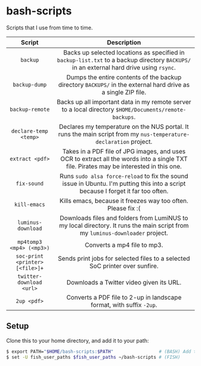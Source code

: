 # bash-scripts

Scripts that I use from time to time.

| Script                          | Description                                                                                                                             |
|:-------------------------------:|:---------------------------------------------------------------------------------------------------------------------------------------:|
| `backup`                        | Backs up selected locations as specified in `backup-list.txt` to a backup directory `BACKUPS/` in an external hard drive using `rsync`. |
| `backup-dump`                   | Dumps the entire contents of the backup directory `BACKUPS/` in the external hard drive as a single ZIP file. |
| `backup-remote`                 | Backs up all important data in my remote server to a local directory `$HOME/Documents/remote-backups`. |
| `declare-temp <temp>`           | Declares my temperature on the NUS portal. It runs the main script from my `nus-temperature-declaration` project. |
| `extract <pdf>`                 | Takes in a PDF file of JPG images, and uses OCR to extract all the words into a single TXT file. Pirates may be interested in this one. |
| `fix-sound`                     | Runs `sudo alsa force-reload` to fix the sound issue in Ubuntu. I'm putting this into a script because I forget it far too often. |
| `kill-emacs`                    | Kills emacs, because it freezes way too often. Please fix :( |
| `luminus-download`              | Downloads files and folders from LumiNUS to my local directory. It runs the main script from my `luminus-downloader` project. |
| `mp4tomp3 <mp4> (<mp3>)`        | Converts a mp4 file to mp3. |
| `soc-print <printer> [<file>]+` | Sends print jobs for selected files to a selected SoC printer over sunfire. |
| `twitter-download <url>`        | Downloads a Twitter video given its URL. |
| `2up <pdf>`                     | Converts a PDF file to 2-up in landscape format, with suffix `-2up`. |

## Setup

Clone this to your home directory, and add it to your path:

```sh
$ export PATH="$HOME/bash-scripts:$PATH"                 # (BASH) Add to ~/.bashrc
$ set -U fish_user_paths $fish_user_paths ~/bash-scripts # (FISH)
```
